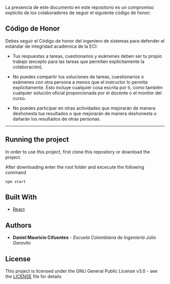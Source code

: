 La presencia de este documento en este repositorio es un compromiso explícito de los colaboradores de seguir el siguiente código de honor:

Código de Honor
------
Debes seguir el Código de honor del ingeniero de sistemas para defender el estándar de integridad académica de la ECI:

- Tus respuestas a tareas, cuestionarios y exámenes deben ser tu propio trabajo (excepto para las tareas que permiten explícitamente la colaboración).

- No puedes compartir tus soluciones de tareas, cuestionarios o exámenes con otra persona a menos que el instructor lo permita explícitamente. Esto incluye cualquier cosa escrita por ti, como también cualquier solución oficial proporcionada por el docente o el monitor del curso.

- No puedes participar en otras actividades que mejorarán de manera deshonesta tus resultados o que mejorarán de manera deshonesta o dañarán los resultados de otras personas.

------

## Running the project

 In order to use this project, first clone this repository or download the project.

After downloading enter the root folder and excecute the following command

```
npm start
```
## Built With

* [React](https://reactjs.org/)

## Authors

* **Daniel Mauricio Cifuentes** - *Escuela Colombiana de Ingeniería Julio Garavito* 

## License

This project is licensed under the GNU General Public License v3.0 - see the [LICENSE](LICENSE) file for details

